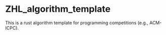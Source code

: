 # ZHL_algorithm_template
This is a rust algorithm template for programming competitions (e.g., ACM-ICPC).
